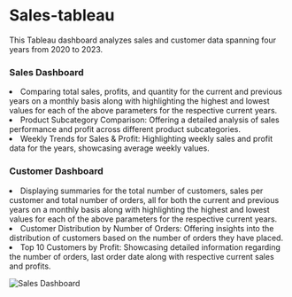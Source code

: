 # Sales-tableau

This Tableau dashboard analyzes sales and customer data spanning four years from 2020 to 2023.

### Sales Dashboard
                                                        
  <li>Comparing total sales, profits, and quantity for the current and previous years on a monthly basis along with highlighting the highest and lowest values for each of the above parameters for the respective current years.</li>
  <li>Product Subcategory Comparison: Offering a detailed analysis of sales performance and profit across different product subcategories.</li>
 <li>Weekly Trends for Sales & Profit: Highlighting weekly sales and profit data for the years, showcasing average weekly values.</li>

### Customer Dashboard
                                                        
   <li>Displaying summaries for the total number of customers, sales per customer and total number of orders, all for both the current and previous years on a monthly basis along with highlighting the highest and lowest values for each of the above parameters for the respective current years.</li>
  <li>Customer Distribution by Number of Orders: Offering insights into the distribution of customers based on the number of orders they have placed.</li>
  <li>Top 10 Customers by Profit: Showcasing detailed information regarding the number of orders, last order date along with respective current sales and profits.</li>

![Sales Dashboard](https://github.com/dharshinigopalan/sales-tableau/assets/113204616/d807ae66-cbf8-41e4-ab45-ad048ba7cae2)

